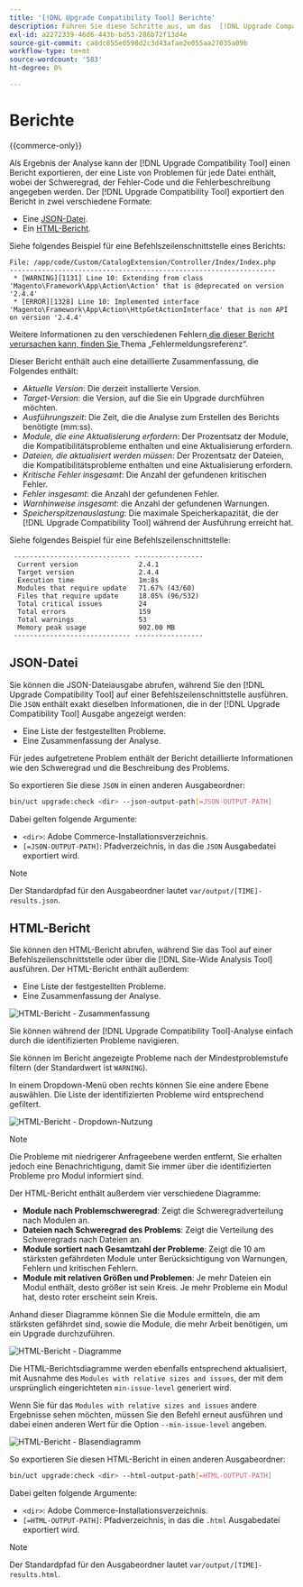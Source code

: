 ```yaml
---
title: '[!DNL Upgrade Compatibility Tool] Berichte'
description: Führen Sie diese Schritte aus, um das  [!DNL Upgrade Compatibility Tool]  Ihrem Adobe Commerce-Projekt auszuführen.
exl-id: a2272339-46d6-443b-bd53-286b72f13d4e
source-git-commit: ca8dc855e0598d2c3d43afae2e055aa27035a09b
workflow-type: tm+mt
source-wordcount: '583'
ht-degree: 0%

---
```


# Berichte

{{commerce-only}}

Als Ergebnis der Analyse kann der [!DNL Upgrade Compatibility Tool] einen Bericht exportieren, der eine Liste von Problemen für jede Datei enthält, wobei der Schweregrad, der Fehler-Code und die Fehlerbeschreibung angegeben werden. Der [!DNL Upgrade Compatibility Tool] exportiert den Bericht in zwei verschiedene Formate:

- Eine [JSON-Datei](reports.md#json-file).
- Ein [HTML-Bericht](reports.md#html-report).

Siehe folgendes Beispiel für eine Befehlszeilenschnittstelle eines Berichts:

```
File: /app/code/Custom/CatalogExtension/Controller/Index/Index.php
------------------------------------------------------------------
 * [WARNING][1131] Line 10: Extending from class 'Magento\Framework\App\Action\Action' that is @deprecated on version '2.4.4'
 * [ERROR][1328] Line 10: Implemented interface 'Magento\Framework\App\Action\HttpGetActionInterface' that is non API on version '2.4.4'
```

Weitere Informationen zu den verschiedenen Fehlern[ die dieser Bericht verursachen kann, finden Sie ](../upgrade-compatibility-tool/error-messages.md) Thema „Fehlermeldungsreferenz“.

Dieser Bericht enthält auch eine detaillierte Zusammenfassung, die Folgendes enthält:

- *Aktuelle Version*: Die derzeit installierte Version.
- *Target-Version*: die Version, auf die Sie ein Upgrade durchführen möchten.
- *Ausführungszeit*: Die Zeit, die die Analyse zum Erstellen des Berichts benötigte (mm:ss).
- *Module, die eine Aktualisierung erfordern*: Der Prozentsatz der Module, die Kompatibilitätsprobleme enthalten und eine Aktualisierung erfordern.
- *Dateien, die aktualisiert werden müssen*: Der Prozentsatz der Dateien, die Kompatibilitätsprobleme enthalten und eine Aktualisierung erfordern.
- *Kritische Fehler insgesamt*: Die Anzahl der gefundenen kritischen Fehler.
- *Fehler insgesamt*: die Anzahl der gefundenen Fehler.
- *Warnhinweise insgesamt*: die Anzahl der gefundenen Warnungen.
- *Speicherspitzenauslastung*: Die maximale Speicherkapazität, die der [!DNL Upgrade Compatibility Tool] während der Ausführung erreicht hat.

Siehe folgendes Beispiel für eine Befehlszeilenschnittstelle:

```
 ----------------------------- ----------------- 
  Current version               2.4.1            
  Target version                2.4.4            
  Execution time                1m:8s            
  Modules that require update   71.67% (43/60)   
  Files that require update     18.05% (96/532)  
  Total critical issues         24               
  Total errors                  159              
  Total warnings                53               
  Memory peak usage             902.00 MB        
 ----------------------------- ----------------- 
```

## JSON-Datei

Sie können die JSON-Dateiausgabe abrufen, während Sie den [!DNL Upgrade Compatibility Tool] auf einer Befehlszeilenschnittstelle ausführen. Die `JSON` enthält exakt dieselben Informationen, die in der [!DNL Upgrade Compatibility Tool] Ausgabe angezeigt werden:

- Eine Liste der festgestellten Probleme.
- Eine Zusammenfassung der Analyse.

Für jedes aufgetretene Problem enthält der Bericht detaillierte Informationen wie den Schweregrad und die Beschreibung des Problems.

So exportieren Sie diese `JSON` in einen anderen Ausgabeordner:

```bash
bin/uct upgrade:check <dir> --json-output-path[=JSON-OUTPUT-PATH]
```

Dabei gelten folgende Argumente:

- `<dir>`: Adobe Commerce-Installationsverzeichnis.
- `[=JSON-OUTPUT-PATH]`: Pfadverzeichnis, in das die `JSON` Ausgabedatei exportiert wird.

>[!NOTE]
>
> Der Standardpfad für den Ausgabeordner lautet `var/output/[TIME]-results.json`.

## HTML-Bericht

Sie können den HTML-Bericht abrufen, während Sie das Tool auf einer Befehlszeilenschnittstelle oder über die [!DNL Site-Wide Analysis Tool] ausführen. Der HTML-Bericht enthält außerdem:

- Eine Liste der festgestellten Probleme.
- Eine Zusammenfassung der Analyse.

![HTML-Bericht - Zusammenfassung](../../assets/upgrade-guide/uct-html-summary.png)

Sie können während der [!DNL Upgrade Compatibility Tool]-Analyse einfach durch die identifizierten Probleme navigieren.

Sie können im Bericht angezeigte Probleme nach der Mindestproblemstufe filtern (der Standardwert ist `WARNING`).

In einem Dropdown-Menü oben rechts können Sie eine andere Ebene auswählen. Die Liste der identifizierten Probleme wird entsprechend gefiltert.

![HTML-Bericht - Dropdown-Nutzung](../../assets/upgrade-guide/uct-html-filtered-issues-list.png)

>[!NOTE]
>
> Die Probleme mit niedrigerer Anfrageebene werden entfernt, Sie erhalten jedoch eine Benachrichtigung, damit Sie immer über die identifizierten Probleme pro Modul informiert sind.

Der HTML-Bericht enthält außerdem vier verschiedene Diagramme:

- **Module nach Problemschweregrad**: Zeigt die Schweregradverteilung nach Modulen an.
- **Dateien nach Schweregrad des Problems**: Zeigt die Verteilung des Schweregrads nach Dateien an.
- **Module sortiert nach Gesamtzahl der Probleme**: Zeigt die 10 am stärksten gefährdeten Module unter Berücksichtigung von Warnungen, Fehlern und kritischen Fehlern.
- **Module mit relativen Größen und Problemen**: Je mehr Dateien ein Modul enthält, desto größer ist sein Kreis. Je mehr Probleme ein Modul hat, desto roter erscheint sein Kreis.

Anhand dieser Diagramme können Sie die Module ermitteln, die am stärksten gefährdet sind, sowie die Module, die mehr Arbeit benötigen, um ein Upgrade durchzuführen.

![HTML-Bericht - Diagramme](../../assets/upgrade-guide/uct-html-diagrams.png)

Die HTML-Berichtsdiagramme werden ebenfalls entsprechend aktualisiert, mit Ausnahme des `Modules with relative sizes and issues`, der mit dem ursprünglich eingerichteten `min-issue-level` generiert wird.

Wenn Sie für das `Modules with relative sizes and issues` andere Ergebnisse sehen möchten, müssen Sie den Befehl erneut ausführen und dabei einen anderen Wert für die Option `--min-issue-level` angeben.

![HTML-Bericht - Blasendiagramm](../../assets/upgrade-guide/uct-html-filtered-diagrams.png)

So exportieren Sie diesen HTML-Bericht in einen anderen Ausgabeordner:

```bash
bin/uct upgrade:check <dir> --html-output-path[=HTML-OUTPUT-PATH]
```

Dabei gelten folgende Argumente:

- `<dir>`: Adobe Commerce-Installationsverzeichnis.
- `[=HTML-OUTPUT-PATH]`: Pfadverzeichnis, in das die `.html` Ausgabedatei exportiert wird.

>[!NOTE]
>
> Der Standardpfad für den Ausgabeordner lautet `var/output/[TIME]-results.html`.
